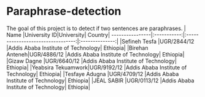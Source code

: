 # Paraphrase-detection
The goal of this project is to detect if two sentences are paraphrases.
| Name          |University ID|University|                        Country|
----------------|:-----------:|:---------------------------------:|:--------------:|
|Sefineh Tesfa |UGR/2844/12  |Addis Ababa Institute of Technology|        Ethiopia|
|Birehan Anteneh|UGR/4886/12  |Addis Ababa Institute of Technology|        Ethiopia|
|Gizaw Dagne    |UGR/6640/12  |Addis Ababa Institute of Technology|        Ethiopia|
|Yeabsira Tekuamwork|UGR/9192/12  |Addis Ababa Institute of Technology|        Ethiopia|
|Tesfaye Adugna |UGR/4709/12  |Addis Ababa Institute of Technology|        Ethiopia|
|JEAL SABIR     |UGR/0113/12  |Addis Ababa Institute of Technology|        Ethiopia|
<br>
